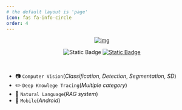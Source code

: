 ```yaml
---
# the default layout is 'page'
icon: fas fa-info-circle
order: 4
---
```

<p align='center'>
  <a href="https://github.com/hololee">
    <img src="https://capsule-render.vercel.app/api?type=transparent&fontColor=66AA66&height=150&section=header&text=Zayden&desc=AI%20Engineer&fontSize=70&DescSize=20&descAlignY=15&animation=twinkling" alt="img">
  </a>
</p>
<p align='center'>
  <a href="https://www.linkedin.com/in/hololee-0410201b3" style="text-decoration:none;"><img alt="Static Badge" src="https://img.shields.io/badge/LinkedIn-LinkedIn?style=flat&logo=LinkedIn&logoColor=%230A66C2&color=%23ffffff"></a>
  <a href="https://hololee.github.io"><img alt="Static Badge" src="https://img.shields.io/badge/Blog-Blog?style=flat&logo=googlechrome&logoColor=%23333333&color=%23ffffff"></a>
</p>
<br/>

- 📷 ```Computer Vision```(*Classification*, *Detection*, *Segmentation*, *SD*)
- ✏️ ```Deep Knowlege Tracing```(*Multiple category*)
- 🤖 ```Natural Language```(*RAG system*)
- 📱 ```Mobile```(*Android*)


<br/>
